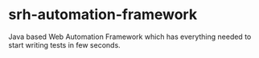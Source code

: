 # srh-automation-framework
Java based Web Automation Framework which has everything needed to start writing tests in few seconds.
